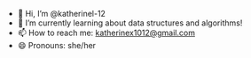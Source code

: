 - 👋 Hi, I’m @katherinel-12
- 🌱 I’m currently learning about data structures and algorithms!
- 📫 How to reach me: katherinex1012@gmail.com
- 😄 Pronouns: she/her

<!---
katherinel-12/katherinel-12 is a ✨ special ✨ repository because its `README.md` (this file) appears on your GitHub profile.
You can click the Preview link to take a look at your changes.
--->

